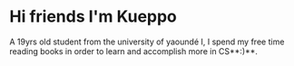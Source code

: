 # Hi friends I'm Kueppo
A 19yrs old student from the university of yaoundé I, I spend my free time reading books in order to learn and accomplish more in CS**:)**.
